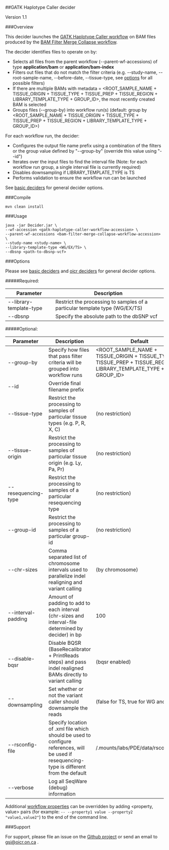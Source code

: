 ##GATK Haplotype Caller decider

Version 1.1

###Overview

This decider launches the [GATK Haplotype Caller workflow](../workflow-gatk-haplotype-caller) on BAM files produced by the [BAM Filter Merge Collapse workflow](https://github.com/oicr-gsi/bam-filter-merge-collapse/tree/master/workflow-bam-filter-merge-collapse).

The decider identifies files to operate on by:

* Selects all files from the parent workflow (--parent-wf-accessions) of type **application/bam** or **application/bam-index**
* Filters out files that do not match the filter criteria (e.g. --study-name, --root-sample-name, --before-date, --tissue-type, see [options](#options) for all possible filters)
* If there are multiple BAMs with metadata = \<ROOT_SAMPLE_NAME + TISSUE_ORIGIN + TISSUE_TYPE + TISSUE_PREP + TISSUE_REGION + LIBRARY_TEMPLATE_TYPE + GROUP_ID\>, the most recently created BAM is selected
* Groups files (--group-by) into workflow run(s) (default: group by \<ROOT_SAMPLE_NAME + TISSUE_ORIGIN + TISSUE_TYPE + TISSUE_PREP + TISSUE_REGION + LIBRARY_TEMPLATE_TYPE + GROUP_ID\>)

For each workflow run, the decider:

* Configures the output file name prefix using a combination of the filters or the group value defined by "--group-by" (override this value using "--id")
* Iterates over the input files to find the interval file (Note: for each workflow run group, a single interval file is currently required)
* Disables downsampling if LIBRARY_TEMPLATE_TYPE is TS
* Performs validation to ensure the workflow run can be launched

See [basic deciders](http://seqware.github.io/docs/17-plugins/#basicdecider) for general decider options.

###Compile

```
mvn clean install
```

###Usage

```
java -jar Decider.jar \
--wf-accession <gatk-haplotype-caller-workflow-accession> \
--parent-wf-accessions <bam-filter-merge-collapse-workflow-accession> \
--study-name <study-name> \
--library-template-type <WG/EX/TS> \
--dbsnp <path-to-dbsnp-vcf>
```

###Options

Please see [basic deciders](http://seqware.github.io/docs/17-plugins/#basicdecider) and [oicr deciders](https://github.com/oicr-gsi/pipedev/tree/master/deciders#options) for general decider options.

#####Required:

Parameter | Description
---|---
--library-template-type | Restrict the processing to samples of a particular template type (WG/EX/TS)
--dbsnp | Specify the absolute path to the dbSNP vcf

#####Optional:

Parameter | Description | Default
---|---|---
--group-by | Specify how files that pass filter criteria will be grouped into workflow runs | \<ROOT_SAMPLE_NAME + TISSUE_ORIGIN + TISSUE_TYPE + TISSUE_PREP + TISSUE_REGION + LIBRARY_TEMPLATE_TYPE + GROUP_ID\>
--id | Override final filename prefix |
--tissue-type | Restrict the processing to samples of particular tissue types (e.g. P, R, X, C) | (no restriction)
--tissue-origin | Restrict the processing to samples of particular tissue origin (e.g. Ly, Pa, Pr) | (no restriction)
--resequencing-type | Restrict the processing to samples of a particular resequencing type | (no restriction)
--group-id | Restrict the processing to samples of a particular group-id | (no restriction)
--chr-sizes | Comma separated list of chromosome intervals used to parallelize indel realigning and variant calling | (by chromosome)
--interval-padding | Amount of padding to add to each interval (chr-sizes and interval-file determined by decider) in bp | 100
--disable-bqsr | Disable BQSR (BaseRecalibrator + PrintReads steps) and pass indel realigned BAMs directly to variant calling | (bqsr enabled)
--downsampling | Set whether or not the variant caller should downsample the reads | (false for TS, true for WG and EX)
--rsconfig-file | Specify location of .xml file which should be used to configure references, will be used if resequencing-type is different from the default | /.mounts/labs/PDE/data/rsconfig.xml
--verbose | Log all SeqWare (debug) information |

Additional [workflow properties](../workflow-gatk-haplotype-caller/README.md#options) can be overridden by adding \<property, value\> pairs (for example: `-- --property1 value --property2 "value1,value2"`) to the end of the command line.

###Support

For support, please file an issue on the [Github project](https://github.com/oicr-gsi/gatk3) or send an email to gsi@oicr.on.ca .
